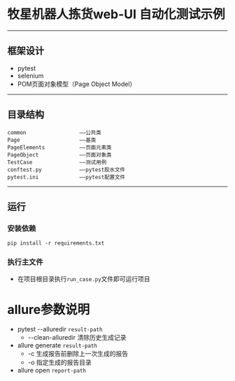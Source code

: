 # 牧星机器人拣货web-UI 自动化测试示例

---

## 框架设计

- pytest
- selenium
- POM页面对象模型（Page Object Model）

---

## 目录结构

    common                 ——公共类
    Page                   ——基类
    PageElements           ——页面元素类
    PageObject             ——页面对象类
    TestCase               ——测试用例
    conftest.py            ——pytest胶水文件
    pytest.ini             ——pytest配置文件

---

## 运行

### 安装依赖

```shell
pip install -r requirements.txt
```

### 执行主文件

* 在项目根目录执行`run_case.py`文件即可运行项目


# allure参数说明


- pytest --alluredir `result-path`
    - --clean-alluredir 清除历史生成记录
- allure generate `result-path`
    - -c 生成报告前删除上一次生成的报告
    - -o 指定生成的报告目录
- allure open `report-path`
